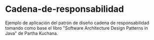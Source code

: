 # Cadena-de-responsabilidad

Ejemplo de aplicación del patrón de diseño cadena de responsabilidad tomando como base el libro "Software Architecture Design Patterns in Java" de Partha Kuchana.
